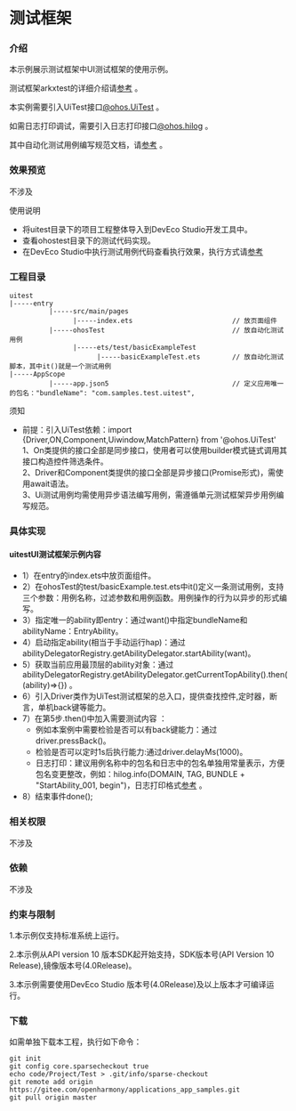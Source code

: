 # 测试框架
### 介绍
本示例展示测试框架中UI测试框架的使用示例。

测试框架arkxtest的详细介绍请[参考](https://gitee.com/openharmony/testfwk_arkxtest) 。

本实例需要引入UiTest接口[@ohos.UiTest](https://gitee.com/openharmony/docs/blob/master/zh-cn/application-dev/reference/apis/js-apis-uitest.md) 。  

如需日志打印调试，需要引入日志打印接口[@ohos.hilog](https://gitee.com/openharmony/docs/blob/master/zh-cn/application-dev/reference/apis/js-apis-hilog.md)  。

其中自动化测试用例编写规范文档，请[参考](https://gitee.com/openharmony/applications_app_samples/blob/master/CodeCommitChecklist.md#ui%E8%87%AA%E5%8A%A8%E5%8C%96%E7%94%A8%E4%BE%8B%E7%BC%96%E5%86%99%E8%A7%84%E8%8C%83) 。



### 效果预览
不涉及

使用说明
- 将uitest目录下的项目工程整体导入到DevEco Studio开发工具中。
- 查看ohostest目录下的测试代码实现。
- 在DevEco Studio中执行测试用例代码查看执行效果，执行方式请[参考](https://developer.harmonyos.com/cn/docs/documentation/doc-guides/ohos-openharmony-test-framework-0000001263160453)  

### 工程目录

```
uitest 
|-----entry 
          |-----src/main/pages
                |-----index.ets                         // 放页面组件 
          |-----ohosTest                                // 放自动化测试用例
                |-----ets/test/basicExampleTest
                      |-----basicExampleTest.ets        // 放自动化测试脚本，其中it()就是一个测试用例
|-----AppScope
          |-----app.json5                               // 定义应用唯一的包名："bundleName": "com.samples.test.uitest",
```
 须知

* 前提：引入UiTest依赖：import {Driver,ON,Component,Uiwindow,MatchPattern} from '@ohos.UiTest'  
1、On类提供的接口全部是同步接口，使用者可以使用builder模式链式调用其接口构造控件筛选条件。  
2、Driver和Component类提供的接口全部是异步接口(Promise形式)，需使用await语法。  
3、Ui测试用例均需使用异步语法编写用例，需遵循单元测试框架异步用例编写规范。

### 具体实现

#### uitestUI测试框架示例内容
* 1）在entry的index.ets中放页面组件。
* 2）在ohosTest的test/basicExample.test.ets中it()定义一条测试用例，支持三个参数：用例名称，过滤参数和用例函数。用例操作的行为以异步的形式编写。
* 3）指定唯一的ability即entry：通过want()中指定bundleName和abilityName：EntryAbility。
* 4）启动指定ability(相当于手动运行hap)：通过abilityDelegatorRegistry.getAbilityDelegator.startAbility(want)。
* 5）获取当前应用最顶层的ability对象：通过abilityDelegatorRegistry.getAbilityDelegator.getCurrentTopAbility().then((ability)=>{}) 。
* 6）引入Driver类作为UiTest测试框架的总入口，提供查找控件,定时器，断言，单机back键等能力。
* 7）在第5步.then()中加入需要测试内容 ：  
    * 例如本案例中需要检验是否可以有back键能力：通过driver.pressBack()。  
    * 检验是否可以定时1s后执行能力:通过driver.delayMs(1000)。  
    * 日志打印：建议用例名称中的包名和日志中的包名单独用常量表示，方便包名变更整改，例如：hilog.info(DOMAIN, TAG, BUNDLE + "StartAbility_001, begin")，日志打印格式[参考](https://gitee.com/openharmony/applications_app_samples/blob/master/CodeCommitChecklist.md#ui%E8%87%AA%E5%8A%A8%E5%8C%96%E7%94%A8%E4%BE%8B%E7%BC%96%E5%86%99%E8%A7%84%E8%8C%83)  。
* 8）结束事件done();


### 相关权限
不涉及

### 依赖
不涉及

### 约束与限制
1.本示例仅支持标准系统上运行。

2.本示例从API version 10 版本SDK起开始支持，SDK版本号(API Version 10 Release),镜像版本号(4.0Release)。

3.本示例需要使用DevEco Studio 版本号(4.0Release)及以上版本才可编译运行。

### 下载

如需单独下载本工程，执行如下命令：

```
git init
git config core.sparsecheckout true
echo code/Project/Test > .git/info/sparse-checkout
git remote add origin https://gitee.com/openharmony/applications_app_samples.git
git pull origin master
```
